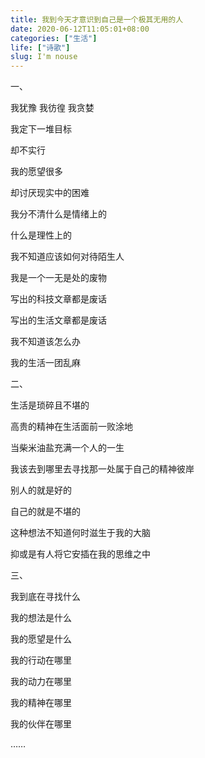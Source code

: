 ```yaml
---
title: 我到今天才意识到自己是一个极其无用的人
date: 2020-06-12T11:05:01+08:00
categories: ["生活"]
life: ["诗歌"]
slug: I'm nouse
---
```


一、

我犹豫 我彷徨 我贪婪

我定下一堆目标

却不实行

我的愿望很多

却讨厌现实中的困难

我分不清什么是情绪上的

什么是理性上的

我不知道应该如何对待陌生人

我是一个一无是处的废物

写出的科技文章都是废话

写出的生活文章都是废话

我不知道该怎么办

我的生活一团乱麻

二、

生活是琐碎且不堪的

高贵的精神在生活面前一败涂地

当柴米油盐充满一个人的一生

我该去到哪里去寻找那一处属于自己的精神彼岸

别人的就是好的

自己的就是不堪的

这种想法不知道何时滋生于我的大脑

抑或是有人将它安插在我的思维之中

三、

我到底在寻找什么

我的想法是什么

我的愿望是什么

我的行动在哪里

我的动力在哪里

我的精神在哪里

我的伙伴在哪里

……